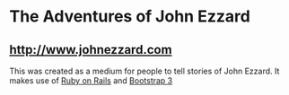# The Adventures of John Ezzard
## http://www.johnezzard.com

This was created as a medium for people to tell stories of John Ezzard. It makes use of [Ruby on Rails](http://rubyonrails.org/) and [Bootstrap 3](http://getbootstrap.com/)